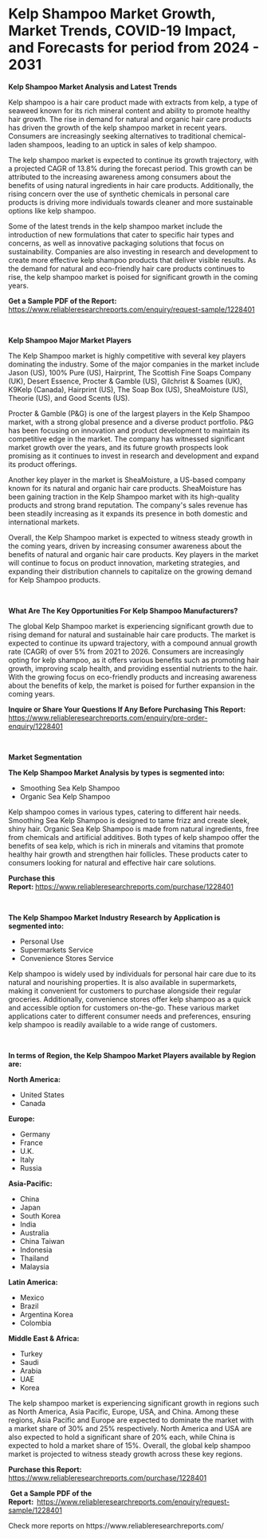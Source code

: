 <p><h1>Kelp Shampoo Market Growth, Market Trends, COVID-19 Impact, and Forecasts for period from 2024 - 2031</h1></p><p><strong>Kelp Shampoo Market Analysis and Latest Trends</strong></p>
<p><p>Kelp shampoo is a hair care product made with extracts from kelp, a type of seaweed known for its rich mineral content and ability to promote healthy hair growth. The rise in demand for natural and organic hair care products has driven the growth of the kelp shampoo market in recent years. Consumers are increasingly seeking alternatives to traditional chemical-laden shampoos, leading to an uptick in sales of kelp shampoo.</p><p>The kelp shampoo market is expected to continue its growth trajectory, with a projected CAGR of 13.8% during the forecast period. This growth can be attributed to the increasing awareness among consumers about the benefits of using natural ingredients in hair care products. Additionally, the rising concern over the use of synthetic chemicals in personal care products is driving more individuals towards cleaner and more sustainable options like kelp shampoo.</p><p>Some of the latest trends in the kelp shampoo market include the introduction of new formulations that cater to specific hair types and concerns, as well as innovative packaging solutions that focus on sustainability. Companies are also investing in research and development to create more effective kelp shampoo products that deliver visible results. As the demand for natural and eco-friendly hair care products continues to rise, the kelp shampoo market is poised for significant growth in the coming years.</p></p>
<p><strong>Get a Sample PDF of the Report:&nbsp;</strong> <a href="https://www.reliableresearchreports.com/enquiry/request-sample/1228401">https://www.reliableresearchreports.com/enquiry/request-sample/1228401</a></p>
<p>&nbsp;</p>
<p><strong>Kelp Shampoo Major Market Players</strong></p>
<p><p>The Kelp Shampoo market is highly competitive with several key players dominating the industry. Some of the major companies in the market include Jason (US), 100% Pure (US), Hairprint, The Scottish Fine Soaps Company (UK), Desert Essence, Procter & Gamble (US), Gilchrist & Soames (UK), K9Kelp (Canada), Hairprint (US), The Soap Box (US), SheaMoisture (US), Theorie (US), and Good Scents (US).</p><p>Procter & Gamble (P&G) is one of the largest players in the Kelp Shampoo market, with a strong global presence and a diverse product portfolio. P&G has been focusing on innovation and product development to maintain its competitive edge in the market. The company has witnessed significant market growth over the years, and its future growth prospects look promising as it continues to invest in research and development and expand its product offerings.</p><p>Another key player in the market is SheaMoisture, a US-based company known for its natural and organic hair care products. SheaMoisture has been gaining traction in the Kelp Shampoo market with its high-quality products and strong brand reputation. The company's sales revenue has been steadily increasing as it expands its presence in both domestic and international markets.</p><p>Overall, the Kelp Shampoo market is expected to witness steady growth in the coming years, driven by increasing consumer awareness about the benefits of natural and organic hair care products. Key players in the market will continue to focus on product innovation, marketing strategies, and expanding their distribution channels to capitalize on the growing demand for Kelp Shampoo products.</p></p>
<p>&nbsp;</p>
<p><strong>What Are The Key Opportunities For Kelp Shampoo Manufacturers?</strong></p>
<p><p>The global Kelp Shampoo market is experiencing significant growth due to rising demand for natural and sustainable hair care products. The market is expected to continue its upward trajectory, with a compound annual growth rate (CAGR) of over 5% from 2021 to 2026. Consumers are increasingly opting for kelp shampoo, as it offers various benefits such as promoting hair growth, improving scalp health, and providing essential nutrients to the hair. With the growing focus on eco-friendly products and increasing awareness about the benefits of kelp, the market is poised for further expansion in the coming years.</p></p>
<p><strong>Inquire or Share Your Questions If Any Before Purchasing This Report:</strong> <a href="https://www.reliableresearchreports.com/enquiry/pre-order-enquiry/1228401">https://www.reliableresearchreports.com/enquiry/pre-order-enquiry/1228401</a></p>
<p>&nbsp;</p>
<p><strong>Market Segmentation</strong></p>
<p><strong>The Kelp Shampoo Market Analysis by types is segmented into:</strong></p>
<p><ul><li>Smoothing Sea Kelp Shampoo</li><li>Organic Sea Kelp Shampoo</li></ul></p>
<p><p>Kelp shampoo comes in various types, catering to different hair needs. Smoothing Sea Kelp Shampoo is designed to tame frizz and create sleek, shiny hair. Organic Sea Kelp Shampoo is made from natural ingredients, free from chemicals and artificial additives. Both types of kelp shampoo offer the benefits of sea kelp, which is rich in minerals and vitamins that promote healthy hair growth and strengthen hair follicles. These products cater to consumers looking for natural and effective hair care solutions.</p></p>
<p><strong>Purchase this Report:&nbsp;</strong><a href="https://www.reliableresearchreports.com/purchase/1228401">https://www.reliableresearchreports.com/purchase/1228401</a></p>
<p>&nbsp;</p>
<p><strong>The Kelp Shampoo Market Industry Research by Application is segmented into:</strong></p>
<p><ul><li>Personal Use</li><li>Supermarkets Service</li><li>Convenience Stores Service</li></ul></p>
<p><p>Kelp shampoo is widely used by individuals for personal hair care due to its natural and nourishing properties. It is also available in supermarkets, making it convenient for customers to purchase alongside their regular groceries. Additionally, convenience stores offer kelp shampoo as a quick and accessible option for customers on-the-go. These various market applications cater to different consumer needs and preferences, ensuring kelp shampoo is readily available to a wide range of customers.</p></p>
<p>&nbsp;</p>
<p><strong>In terms of Region, the Kelp Shampoo Market Players available by Region are:</strong></p>
<p>
    <p> <strong> North America: </strong>
        <ul>
            <li>United States</li>
            <li>Canada</li>
        </ul>
        </p> 
    <p> <strong> Europe: </strong>
        <ul>
            <li>Germany</li>
            <li>France</li>
            <li>U.K.</li>
            <li>Italy</li>
            <li>Russia</li>
        </ul>
        </p> 
    <p> <strong> Asia-Pacific: </strong>
        <ul>
            <li>China</li>
            <li>Japan</li>
            <li>South Korea</li>
            <li>India</li>
            <li>Australia</li>
            <li>China Taiwan</li>
            <li>Indonesia</li>
            <li>Thailand</li>
            <li>Malaysia</li>
        </ul>
        </p> 
    <p> <strong> Latin America: </strong>
        <ul>
            <li>Mexico</li>
            <li>Brazil</li>
            <li>Argentina Korea</li>
            <li>Colombia</li>
        </ul>
        </p> 
    <p> <strong> Middle East & Africa: </strong>
        <ul>
            <li>Turkey</li>
            <li>Saudi</li>
            <li>Arabia</li>
            <li>UAE</li>
            <li>Korea</li>
        </ul>
    </p>
    </p>
<p><p>The kelp shampoo market is experiencing significant growth in regions such as North America, Asia Pacific, Europe, USA, and China. Among these regions, Asia Pacific and Europe are expected to dominate the market with a market share of 30% and 25% respectively. North America and USA are also expected to hold a significant share of 20% each, while China is expected to hold a market share of 15%. Overall, the global kelp shampoo market is projected to witness steady growth across these key regions.</p></p>
<p><strong>Purchase this Report: </strong><a href="https://www.reliableresearchreports.com/purchase/1228401">https://www.reliableresearchreports.com/purchase/1228401</a></p>
<p>&nbsp;<strong>Get a Sample PDF of the Report:&nbsp;&nbsp;</strong><a href="https://www.reliableresearchreports.com/enquiry/request-sample/1228401">https://www.reliableresearchreports.com/enquiry/request-sample/1228401</a></p>
<p><strong></strong></p>
<p>Check more reports on https://www.reliableresearchreports.com/</p>